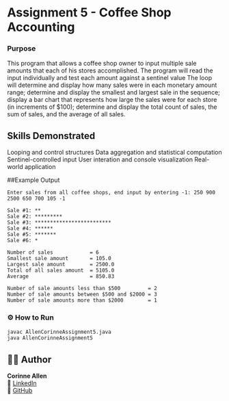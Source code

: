 # Assignment 5 - Coffee Shop Accounting

### Purpose
This program that allows a coffee shop owner to input multiple sale amounts that each of his stores 
accomplished. The program will read the input individually and test each amount against a sentinel value
The loop will determine and display how many sales were in each monetary amount range; determine and 
display the smallest and largest sale in the sequence; display a bar chart that represents how large the
sales were for each store (in increments of $100); determine and display the total count of sales, the 
sum of sales, and the average of all sales.

## Skills Demonstrated
Looping and control structures
Data aggregation and statistical computation
Sentinel-controlled input
User interation and console visualization
Real-world application

##Example Output
```
Enter sales from all coffee shops, end input by entering -1: 250 900 2500 650 700 105 -1

Sale #1: **
Sale #2: *********
Sale #3: *************************
Sale #4: ******
Sale #5: *******
Sale #6: *

Number of sales            = 6
Smallest sale amount       = 105.0
Largest sale amount        = 2500.0
Total of all sales amount  = 5105.0
Average                    = 850.83

Number of sale amounts less than $500         = 2
Number of sale amounts between $500 and $2000 = 3
Number of sale amounts more than $2000        = 1
```

### ⚙️ How to Run
```bash
javac AllenCorinneAssignment5.java
java AllenCorinneAssignment5
```

## 🧑‍💻 Author
**Corinne Allen**  
💼 [LinkedIn](https://www.linkedin.com/in/ceallen/)  
🐙 [GitHub](https://github.com/RinAllen18)
